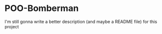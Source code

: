 # POO-Bomberman
I'm still gonna write a better description (and maybe a README file) for this project

